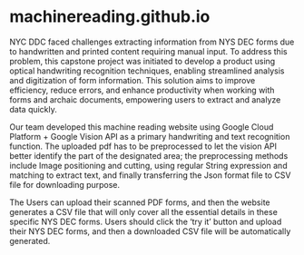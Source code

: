 # machinereading.github.io
NYC DDC faced challenges extracting information from NYS DEC forms due to handwritten and printed content requiring manual input. To address this problem, this capstone project was initiated to develop a product using optical handwriting recognition techniques, enabling streamlined analysis and digitization of form information. This solution aims to improve efficiency, reduce errors, and enhance productivity when working with forms and archaic documents, empowering users to extract and analyze data quickly.

Our team developed this machine reading website using Google Cloud Platform + Google Vision API as a primary handwriting and text recognition function. The uploaded pdf has to be preprocessed to let the vision API better identify the part of the designated area; the preprocessing methods include Image positioning and cutting, using regular String expression and matching to extract text, and finally transferring the Json format file to CSV file for downloading purpose. 

The Users can upload their scanned PDF forms, and then the website generates a CSV file that will only cover all the essential details in these specific NYS DEC forms. Users should click the ‘try it’ button and upload their NYS DEC forms, and then a downloaded CSV file will be automatically generated.
